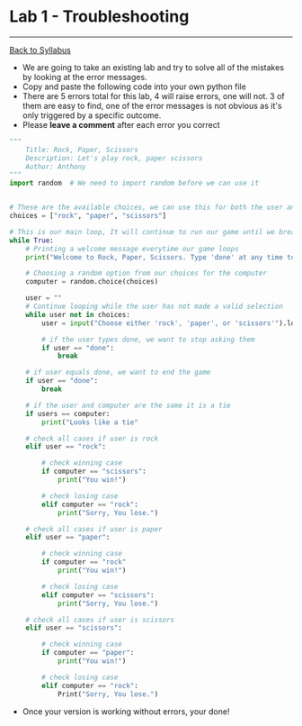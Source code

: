 # <a id="top"></a>Lab 1 - Troubleshooting

---

[Back to Syllabus](https://github.com/PdxCodeGuild/Programming102#top)

- We are going to take an existing lab and try to solve all of the mistakes by looking at the error messages.
- Copy and paste the following code into your own python file
- There are 5 errors total for this lab, 4 will raise errors, one will not. 3 of them are easy to find, one of the error messages is not obvious as it's only triggered by a specific outcome.
- Please **leave a comment** after each error you correct

```python
"""
    Title: Rock, Paper, Scissors
    Description: Let's play rock, paper scissors
    Author: Anthony
"""
import random  # We need to import random before we can use it


# These are the available choices, we can use this for both the user and computer
choices = ["rock", "paper", "scissors"]

# This is our main loop, It will continue to run our game until we break out of it
while True:
    # Printing a welcome message everytime our game loops
    print("Welcome to Rock, Paper, Scissors. Type 'done' at any time to exit")

    # Choosing a random option from our choices for the computer
    computer = random.choice(choices)

    user = ""
    # Continue looping while the user has not made a valid selection
    while user not in choices:
        user = input("Choose either 'rock', 'paper', or 'scissors'").lower()

        # if the user types done, we want to stop asking them
        if user == "done":
            break

    # if user equals done, we want to end the game
    if user == "done":
        break

    # if the user and computer are the same it is a tie
    if users == computer:
        print("Looks like a tie"

    # check all cases if user is rock
    elif user == "rock":

        # check winning case
        if computer == "scissors":
            print("You win!")

        # check losing case
        elif computer == "rock":
            print("Sorry, You lose.")

    # check all cases if user is paper
    elif user == "paper":

        # check winning case
        if computer == "rock"
            print("You win!")

        # check losing case
        elif computer == "scissors":
            print("Sorry, You lose.")

    # check all cases if user is scissors
    elif user == "scissors":

        # check winning case
        if computer == "paper":
            print("You win!")

        # check losing case
        elif computer == "rock":
            Print("Sorry, You lose.")

```

- Once your version is working without errors, your done!
